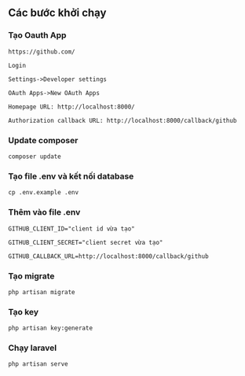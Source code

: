 ## Các bước khởi chạy
### Tạo Oauth App
```https://github.com/```

```Login```

```Settings->Developer settings```

```OAuth Apps->New OAuth Apps```

```Homepage URL: http://localhost:8000/```

```Authorization callback URL: http://localhost:8000/callback/github```
### Update composer
```composer update```
### Tạo file .env và kết nối database 
```cp .env.example .env```
### Thêm vào file .env
```GITHUB_CLIENT_ID="client id vừa tạo"```

```GITHUB_CLIENT_SECRET="client secret vừa tạo"```

```GITHUB_CALLBACK_URL=http://localhost:8000/callback/github```
### Tạo migrate
```php artisan migrate```
### Tạo key  
```php artisan key:generate```
### Chạy laravel 
```php artisan serve```
